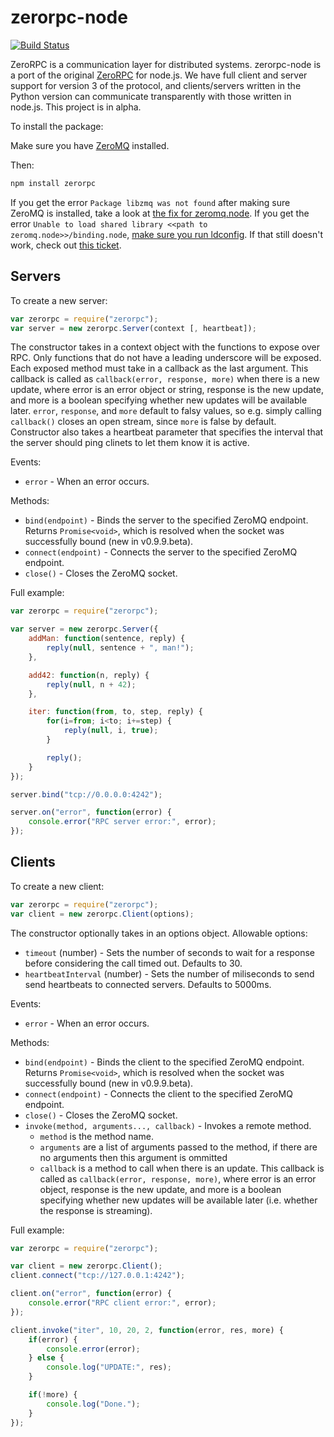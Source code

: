 zerorpc-node
============

[![Build Status](https://travis-ci.org/0rpc/zerorpc-node.svg?branch=master)](https://travis-ci.org/0rpc/zerorpc-node)

ZeroRPC is a communication layer for distributed systems. zerorpc-node is a port of the original [ZeroRPC](https://github.com/0rpc/zerorpc-python) for node.js. We have full client and server support for version 3 of the protocol, and clients/servers written in the Python version can communicate transparently with those written in node.js. This project is in alpha.

To install the package:

Make sure you have [ZeroMQ](https://github.com/zeromq/libzmq) installed.

Then:

```bash
npm install zerorpc
```

If you get the error `Package libzmq was not found` after making sure ZeroMQ is installed, take a look at [the fix for zeromq.node](https://github.com/JustinTulloss/zeromq.node/issues/55). If you get the error `Unable to load shared library <<path to zeromq.node>>/binding.node`, [make sure you run ldconfig](https://github.com/JustinTulloss/zeromq.node/issues/85). If that still doesn't work, check out [this ticket](https://github.com/JustinTulloss/zeromq.node/issues/92).

Servers
-------

To create a new server:

```js
var zerorpc = require("zerorpc");
var server = new zerorpc.Server(context [, heartbeat]);
```

The constructor takes in a context object with the functions to expose
over RPC. Only functions that do not have a leading underscore will be
exposed. Each exposed method must take in a callback as the last
argument. This callback is called as `callback(error, response, more)`
when there is a new update, where error is an error object or string,
response is the new update, and more is a boolean specifying whether new
updates will be available later. `error`, `response`, and `more` default
to falsy values, so e.g. simply calling `callback()` closes an open
stream, since `more` is false by default. Constructor also takes a
heartbeat parameter that specifies the interval that the server should
ping clinets to let them know it is active.

Events:

* `error` - When an error occurs.

Methods:

* `bind(endpoint)` - Binds the server to the specified ZeroMQ endpoint.
                     Returns `Promise<void>`, which is resolved when the
                     socket was successfully bound (new in v0.9.9.beta).
* `connect(endpoint)` - Connects the server to the specified ZeroMQ endpoint.
* `close()` - Closes the ZeroMQ socket.

Full example:

```js
var zerorpc = require("zerorpc");

var server = new zerorpc.Server({
    addMan: function(sentence, reply) {
        reply(null, sentence + ", man!");
    },

    add42: function(n, reply) {
        reply(null, n + 42);
    },

    iter: function(from, to, step, reply) {
        for(i=from; i<to; i+=step) {
            reply(null, i, true);
        }

        reply();
    }
});

server.bind("tcp://0.0.0.0:4242");

server.on("error", function(error) {
    console.error("RPC server error:", error);
});
```

Clients
-------

To create a new client:

```js
var zerorpc = require("zerorpc");
var client = new zerorpc.Client(options);
```

The constructor optionally takes in an options object. Allowable options:

* `timeout` (number) - Sets the number of seconds to wait for a response before considering the call timed out. Defaults to 30.
* `heartbeatInterval` (number) - Sets the number of miliseconds to send send heartbeats to connected servers. Defaults to 5000ms.

Events:

* `error` - When an error occurs.

Methods:

* `bind(endpoint)` - Binds the client to the specified ZeroMQ endpoint. Returns
                     `Promise<void>`, which is resolved when the socket was
                     successfully bound (new in v0.9.9.beta).
* `connect(endpoint)` - Connects the client to the specified ZeroMQ endpoint.
* `close()` - Closes the ZeroMQ socket.
* `invoke(method, arguments..., callback)` - Invokes a remote method.
  * `method` is the method name.
  * `arguments` are a list of arguments passed to the method, if there are no arguments then this argument is ommitted
  * `callback` is a method to call when there is an update. This callback is called as `callback(error, response, more)`, where error is an error object, response is the new update, and more is a boolean specifying whether new updates will be available later (i.e. whether the response is streaming).

Full example:

```js
var zerorpc = require("zerorpc");

var client = new zerorpc.Client();
client.connect("tcp://127.0.0.1:4242");

client.on("error", function(error) {
    console.error("RPC client error:", error);
});

client.invoke("iter", 10, 20, 2, function(error, res, more) {
    if(error) {
        console.error(error);
    } else {
        console.log("UPDATE:", res);
    }

    if(!more) {
        console.log("Done.");
    }
});
```
